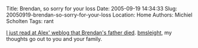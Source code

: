 Title: Brendan, so sorry for your loss
Date: 2005-09-19 14:34:33
Slug: 20050919-brendan-so-sorry-for-your-loss
Location: Home
Authors: Michiel Scholten
Tags: rant

<p><a href="http://www.alextreme.org/drupal/?q=node/389">I just read at Alex' weblog that Brendan's father died</a>. <a href="http://barwap.com/blog/">bmsleight</a>, my thoughts go out to you and your family.</p>